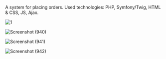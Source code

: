 A system for placing orders. Used technologies: PHP, Symfony/Twig, HTML & CSS, JS, Ajax.

![1](https://github.com/EdisMc/placing_orders/assets/92871901/d5dd457f-b8bb-4d0f-a2c2-ce3dbb0f1633)

![Screenshot (940)](https://github.com/EdisMc/placing_orders/assets/92871901/00dbef69-0113-4291-873e-bb1b977a9e51)

![Screenshot (941)](https://github.com/EdisMc/placing_orders/assets/92871901/ee57763d-682c-41d3-bf32-aee12a73350e)

![Screenshot (942)](https://github.com/EdisMc/placing_orders/assets/92871901/c5dd4986-7e32-4b7c-be33-6355ffad21b5)
